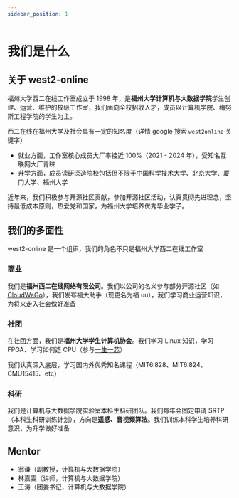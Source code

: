 ```yaml
---
sidebar_position: 1
---
```


# 我们是什么

## 关于 west2-online

福州大学西二在线工作室成立于 1998 年，是**福州大学计算机与大数据学院**学生创建、运营、维护的校级工作室，我们面向全校招收人才，成员以计算机学院、梅努斯工程学院的学生为主。

西二在线在福州大学及社会具有一定的知名度（详情 google 搜索 `west2online` 关键字）

- 就业方面，工作室核心成员大厂率接近 100%（2021 - 2024 年），受知名互联网大厂青睐
- 升学方面，成员读研深造院校包括但不限于中国科学技术大学、北京大学、厦门大学、福州大学

近年来，我们积极参与开源社区贡献，参加开源社区活动，认真贯彻先进理念，坚持最低成本原则，热爱党和国家，为福州大学培养优秀毕业学子。

## 我们的多面性

west2-online 是一个组织，我们的角色不只是福州大学西二在线工作室

### 商业

我们是**福州西二在线网络有限公司**。我们以公司的名义参与部分开源社区（如 [CloudWeGo](https://github.com/cloudwego)），我们发布福大助手（现更名为福 uu），我们学习商业运营知识，为将来走入社会做好准备

### 社团

在社团方面，我们是**福州大学学生计算机协会**。我们学习 Linux 知识，学习 FPGA、学习如何造 CPU（参与[一生一芯](https://ysyx.oscc.cc/)）

我们认真深入底层，学习国内外优秀知名课程（MIT6.828、MIT6.824、CMU15415、etc）

### 科研

我们是计算机与大数据学院实验室本科生科研团队。我们每年会固定申请 SRTP（本科生科研训练计划），方向是**遥感、音视频算法**。我们训练本科学生培养科研意识，为升学做好准备

## Mentor

- 翁谦（副教授，计算机与大数据学院）
- 林嘉雯（讲师，计算机与大数据学院）
- 王涛（团委书记，计算机与大数据学院）
